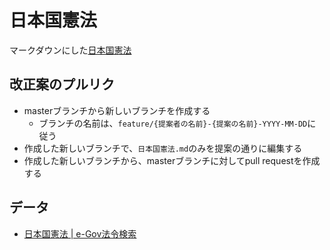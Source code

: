 # 日本国憲法

マークダウンにした[日本国憲法](日本国憲法.md)

## 改正案のプルリク

- masterブランチから新しいブランチを作成する
  - ブランチの名前は、``feature/{提案者の名前}-{提案の名前}-YYYY-MM-DD``に従う
- 作成した新しいブランチで、``日本国憲法.md``のみを提案の通りに編集する
- 作成した新しいブランチから、masterブランチに対してpull requestを作成する

## データ

- [日本国憲法 | e-Gov法令検索](https://elaws.e-gov.go.jp/document?lawid=321CONSTITUTION)
